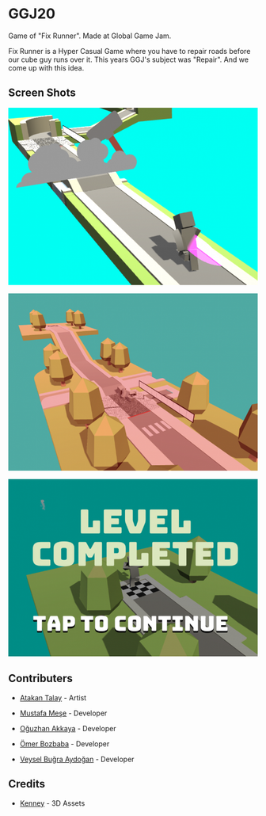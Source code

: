 # GGJ20
Game of "Fix Runner". Made at Global Game Jam.

Fix Runner is a Hyper Casual Game where you have to repair roads before our cube guy runs over it. This years GGJ's subject was "Repair". And we come up with this idea.

## Screen Shots

![](/Images/fix-runner-1.png)

![](/Images/fix-runner-2.png)

![](/Images/fix-runner-3.png)

## Contributers

* [Atakan Talay](https://globalgamejam.org/users/atakan) - Artist

* [Mustafa Meşe](http://github.com/MustafaMese) - Developer

* [Oğuzhan Akkaya](http://github.com/oguzhanakkaya) - Developer

* [Ömer Bozbaba](http://github.com/bzbomer) - Developer 

* [Veysel Buğra Aydoğan](http://github.com/veyselbugraaydogan) - Developer 


## Credits

* [Kenney](http://www.kenney.nl/) - 3D Assets 
